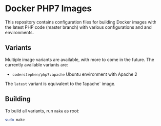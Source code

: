 # Docker PHP7 Images
This repository contains configuration files for building Docker images with the latest PHP code (master branch) with various configurations and and environments.

## Variants
Multiple image variants are available, with more to come in the future. The currently available variants are:

- `coderstephen/php7:apache` Ubuntu environment with Apache 2

The `latest` variant is equivalent to the 1apache` image.

## Building
To build all variants, run `make` as root:

```sh
sudo make
```
